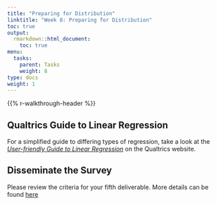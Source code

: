 ```yaml
---
title: "Preparing for Distribution"
linktitle: "Week 8: Preparing for Distribution"
toc: true
output:
  rmarkdown::html_document:
    toc: true
menu:
  tasks:
    parent: Tasks
    weight: 8
type: docs
weight: 1
---
```


{{% r-walkthrough-header %}}

## Qualtrics Guide to Linear Regression

For a simplified guide to differing types of regression, take a look at the <a href="https://www.qualtrics.com/support/stats-iq/analyses/regression-guides/user-friendly-guide-linear-regression/" target="_blank"><i>User-friendly Guide to Linear Regression</i></a> on the Qualtrics website.

## Disseminate the Survey

Please review the criteria for your fifth deliverable. More details can be found [here](/deliverables/05-l5/)
